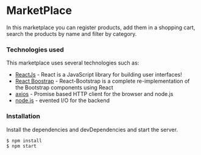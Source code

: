 # MarketPlace

In this marketplace you can register products, add them in a shopping cart, search the products by name and filter by category.

### Technologies used

This marketplace uses several technologies such as:

* [ReactJs] - React is a JavaScript library for building user interfaces!
* [React Boostrap] - React-Bootstrap is a complete re-implementation of the Bootstrap components using React
* [axios] - Promise based HTTP client for the browser and node.js
* [node.js] - evented I/O for the backend


### Installation
Install the dependencies and devDependencies and start the server.

```sh
$ npm install
$ npm start
```
   [ReactJS]: <https://reactjs.org/>
   [React Boostrap]: <https://react-bootstrap.github.io/>
   [node.js]: <http://nodejs.org>
   [axios]: <https://github.com/axios/axios>
   
   
